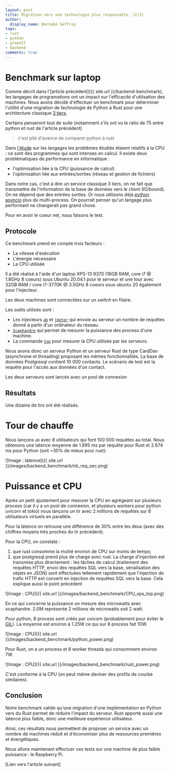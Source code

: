 ```yaml
---
layout: post
title: Migration vers une technologie plus responsable. (2/3)
author:
  display_name: Barnabé Geffroy
tags:
- rust
- python
- greenIT
- backend
comments: true
---
```



# Benchmark sur laptop


Comme décrit dans l'[article précédent]({{ site.url }}/backend-benchmark), les langages de programations ont un impact sur l'efficacité d'utilisation des machines. Nous avons décidé d'effectuer un benchmark pour déterminer l'utilité d'une migration de technologie de Python à Rust pour une architecture classique [3 tiers](https://fr.wikipedia.org/wiki/Architecture_trois_tiers).

Certains penseront tout de suite (notamment s'ils ont vu le ratio de 75 entre python et rust de l'article précédent)

> c'est plié d'avance de comparer python à rust

Dans [l'étude](https://sites.google.com/view/energy-efficiency-languages) sur les langages les problèmes étudiés étaient relatifs à la CPU : ce sont des programmes qui sont intenses en calcul. Il existe deux problématiques de performance en informatique :
* l'optimisation liée à la CPU (puissance de calcul)
* l'optimisation liée aux entrées/sorties (réseau et gestion de fichiers)

Dans notre cas, c'est à dire un service classique 3 tiers, on ne fait que transmettre de l'information de la base de données vers le client (IO/bound). On ne dépend que des entrées sorties. Or nous utilisons déjà [python asyncio](https://docs.python.org/3/library/asyncio.html) plus du multi-process. On pourrait penser qu'un langage plus performant ne changerait pas grand chose.

Pour en avoir le coeur net, nous faisons le test.

## Protocole

Ce benchmark prend en compte trois facteurs :

* La vitesse d'exécution
* L'énergie nécessaire
* La CPU utilisée

Il a été réalisé à l'aide d'un laptop XPS-13 9370 (16GB RAM, core i7 @ 1.8GHz 8 coeurs) sous Ubuntu 20.04.1 pour le serveur et une tour avec 32GB RAM / core i7-3770K @ 3.5GHz 8 coeurs sous ubuntu 20 également pour l'injecteur.

Les deux machines sont connectées sur un *switch* en filaire.

Les outils utilisés sont :

* Les injecteurs [`ab`](https://httpd.apache.org/docs/2.4/fr/programs/ab.HTTP) et [`jmeter`](https://jmeter.apache.org/) qui envoie au serveur un nombre de requêtes donné à partir d'un ordinateur du réseau.
* [`Scaphandre`](https://github.com/hubblo-org/scaphandre) qui permet de mesurer la puissance des process d'une machine.
* La commande [`top`](https://www.man7.org/linux/man-pages/man1/top.1.html) pour mesurer la CPU utilisée par les serveurs.

Nous avons donc un serveur Python et un serveur Rust de type CardDav (asynchrone et threading) proposant les mêmes fonctionnalités. La base de données Postgresql contient 10 000 contacts. Le scénario de test est la requête pour l'accès aux données d'un contact.

Les deux serveurs sont lancés avec un pool de connexion   

## Résultats

Une dizaine de tirs ont été réalisés.

# Tour de chauffe

Nous lançons `ab` avec 8 utilisateurs qui font 100 000 requêtes au total.
Nous obtenons une latence moyenne de 1.895 ms par requête pour Rust et 2.674 ms pour Python (soit ~30% de mieux pour rust):

![Image : latence]({{ site.url }}/images/backend_benchmark/nb_req_sec.png)

# Puissance et CPU

Après un petit ajustement pour mesurer la CPU en agrégeant sur plusieurs process (car il y a un pool de connexion, et plusieurs workers pour python uvicorn et tokio) nous lançons un tir avec 2 millions de requêtes sur 8 utilisateurs virtuels en parallèle.

Pour la latence on retrouve une différence de 30% entre les deux (avec des chiffres moyens très proches du tir précédent).

Pour la CPU, on constate :
1. que rust consomme la moitié environ de CPU sur moins de temps;
2. que postgresql prend plus de charge avec rust. La charge d'injection est transmise plus directement : les tâches de calcul (traitement des requêtes HTTP, envoi des requêtes SQL vers la base, sérialisation des objets en JSON) sont effectuées tellement rapidement que l'injection de trafic HTTP est converti en injection de requêtes SQL vers la base. Cela explique aussi le point précédent

![Image : CPU]({{ site.url }}/images/backend_benchmark/CPU_xps_top.png)

En ce qui concerne la puissance on mesure des microwatts avec scaphandre. 2.0M représente 2 millions de microwatts soit 2 watt.

Pour python, 8 process sont créés par uvicorn (probablement pour éviter le [GIL](https://wiki.python.org/moin/GlobalInterpreterLock)). La moyenne est environ à 1.25W ce qui sur 8 process fait 10W.

![Image : CPU]({{ site.url }}/images/backend_benchmark/python_power.png)

Pour Rust, on a un process et 8 worker threads qui consomment environ 7W.

![Image : CPU]({{ site.url }}/images/backend_benchmark/rust_power.png)

C'est conforme à la CPU (on peut même deviner des profils de courbe similaires).

## Conclusion

Notre benchmark valide qu'une migration d'une implémentation en Python vers du Rust permet de réduire l'impact du serveur. Rust apporte aussi une latence plus faible, donc une meilleure expérience utilisateur.

Ainsi, ces résultats nous permettent de proposer un service avec un nombre de machines réduit et d'économiser plus de ressources premières et énergétiques.

Nous allons maintenant effectuer ces tests sur une machine de plus faible puissance : le Raspberry Pi.

[Lien vers l'article suivant]
